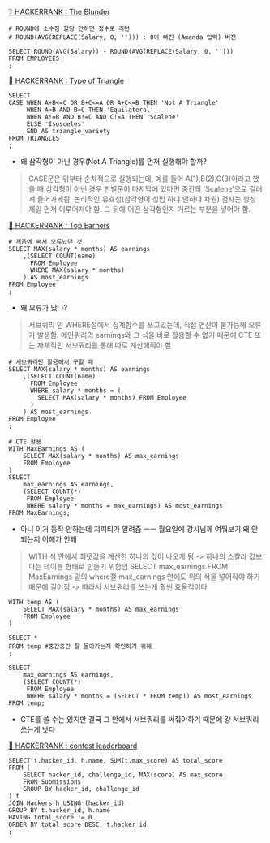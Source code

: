 [:grey_question: HACKERRANK : The Blunder](https://www.hackerrank.com/challenges/the-blunder/problem?isFullScreen=true)
```
# ROUND에 소수점 할당 안하면 정수로 리턴
# ROUND(AVG(REPLACE(Salary, 0, ''))) : 0이 빠진 (Amanda 입력) 버전

SELECT ROUND(AVG(Salary)) - ROUND(AVG(REPLACE(Salary, 0, ''))) 
FROM EMPLOYEES
;
```
[🔺 HACKERRANK : Type of Triangle](https://www.hackerrank.com/challenges/what-type-of-triangle/problem?isFullScreen=true)
```
SELECT 
CASE WHEN A+B<=C OR B+C<=A OR A+C<=B THEN 'Not A Triangle'
     WHEN A=B AND B=C THEN 'Equilateral'
     WHEN A!=B AND B!=C AND C!=A THEN 'Scalene'
     ELSE 'Isosceles'
     END AS triangle_variety
FROM TRIANGLES
;
```
* 왜 삼각형이 아닌 경우(Not A Triangle)를 먼저 실행해야 할까?
> CASE문은 위부터 순차적으로 실행되는데, 예를 들어 A(1),B(2),C(3)이라고 했을 때 삼각형이 아닌 경우 판별문이 마지막에 있다면 중간의 'Scalene'으로 걸러져 들어가게됨. 논리적인 유효성(삼각형이 성립 하냐 안하냐 차원) 검사는 항상 제일 먼저 이루어져야 함. 그 뒤에 어떤 삼각형인지 거르는 부분을 넣어야 함.

[🥇 HACKERRANK : Top Earners](https://www.hackerrank.com/challenges/earnings-of-employees/problem?isFullScreen=true)
```
# 처음에 써서 오류났던 것
SELECT MAX(salary * months) AS earnings
    ,(SELECT COUNT(name)
      FROM Employee
      WHERE MAX(salary * months)
    ) AS most_earnings
FROM Employee
;
```
* 왜 오류가 났나?
> 서브쿼리 안 WHERE절에서 집계함수를 쓰고있는데, 직접 연산이 불가능해 오류가 발생함. 메인쿼리의 earnings와 그 식을 바로 활용할 수 없기 때문에 CTE 또는 자체적인 서브쿼리를 통해 따로 계산해줘야 함
```
# 서브쿼리만 활용해서 구할 때
SELECT MAX(salary * months) AS earnings
    ,(SELECT COUNT(name)
      FROM Employee
      WHERE salary * months = (
        SELECT MAX(salary * months) FROM Employee
      )
    ) AS most_earnings
FROM Employee
;
```
```
# CTE 활용
WITH MaxEarnings AS (
    SELECT MAX(salary * months) AS max_earnings
    FROM Employee
)
SELECT 
    max_earnings AS earnings,
    (SELECT COUNT(*) 
     FROM Employee 
     WHERE salary * months = max_earnings) AS most_earnings
FROM MaxEarnings;

```
* 아니 이거 동작 안하는데 지피티가 알려줌 ㅡㅡ 월요일에 강사님께 여쭤보기 왜 안되는지 이해가 안돼
> WITH 식 안에서 최댓값을 계산한 하나의 값이 나오게 됨 -> 하나의 스칼라 값보다는 테이블 형태로 만들기 위함임
> SELECT max_earnings FROM MaxEarnings
> 밑의 where절 max_earnings 안에도 위의 식을 넣어줘야 하기 때문에 길어짐 -> 따라서 서브쿼리를 쓰는게 훨씬 효율적이다

```
WITH temp AS (
    SELECT MAX(salary * months) AS max_earnings
    FROM Employee
)

SELECT *
FROM temp #중간중간 잘 돌아가는지 확인하기 위해
;

SELECT 
    max_earnings AS earnings,
    (SELECT COUNT(*) 
     FROM Employee 
     WHERE salary * months = (SELECT * FROM temp)) AS most_earnings
FROM temp;
```
* CTE를 쓸 수는 있지만 결국 그 안에서 서브쿼리를 써줘야하기 때문에 걍 서브쿼리 쓰는게 낫다

[🐾 HACKERRANK : contest leaderboard](https://www.hackerrank.com/challenges/contest-leaderboard/problem)
```
SELECT t.hacker_id, h.name, SUM(t.max_score) AS total_score
FROM (
    SELECT hacker_id, challenge_id, MAX(score) AS max_score
    FROM Submissions
    GROUP BY hacker_id, challenge_id
) t
JOIN Hackers h USING (hacker_id)
GROUP BY t.hacker_id, h.name
HAVING total_score != 0
ORDER BY total_score DESC, t.hacker_id
;
```
